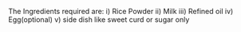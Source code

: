 The Ingredients required are:
i)  Rice Powder
ii) Milk
iii) Refined oil
iv) Egg(optional)
v)  side dish like sweet curd or sugar only